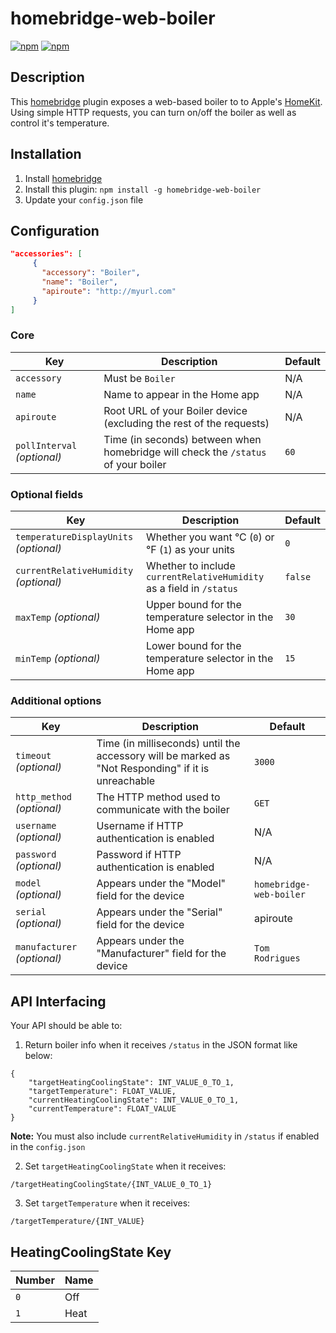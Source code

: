 # homebridge-web-boiler

[![npm](https://img.shields.io/npm/dt/homebridge-web-boiler.svg)](https://www.npmjs.com/package/homebridge-web-boiler) [![npm](https://img.shields.io/npm/v/homebridge-web-boiler.svg)](https://www.npmjs.com/package/homebridge-web-boiler)

## Description

This [homebridge](https://github.com/nfarina/homebridge) plugin exposes a web-based boiler to to Apple's [HomeKit](http://www.apple.com/ios/home/). Using simple HTTP requests, you can turn on/off the boiler as well as control it's temperature.

## Installation

1. Install [homebridge](https://github.com/nfarina/homebridge#installation-details)
2. Install this plugin: `npm install -g homebridge-web-boiler`
3. Update your `config.json` file

## Configuration

```json
"accessories": [
     {
       "accessory": "Boiler",
       "name": "Boiler",
       "apiroute": "http://myurl.com"
     }
]
```

### Core
| Key | Description | Default |
| --- | --- | --- |
| `accessory` | Must be `Boiler` | N/A |
| `name` | Name to appear in the Home app | N/A |
| `apiroute` | Root URL of your Boiler device (excluding the rest of the requests) | N/A |
| `pollInterval` _(optional)_ | Time (in seconds) between when homebridge will check the `/status` of your boiler | `60` |

### Optional fields
| Key | Description | Default |
| --- | --- | --- |
| `temperatureDisplayUnits` _(optional)_ | Whether you want °C (`0`) or °F (`1`) as your units | `0` |
| `currentRelativeHumidity` _(optional)_ | Whether to include `currentRelativeHumidity` as a field in `/status` | `false` |
| `maxTemp` _(optional)_ | Upper bound for the temperature selector in the Home app | `30` |
| `minTemp` _(optional)_ | Lower bound for the temperature selector in the Home app | `15` |

### Additional options
| Key | Description | Default |
| --- | --- | --- |
| `timeout` _(optional)_ | Time (in milliseconds) until the accessory will be marked as "Not Responding" if it is unreachable | `3000` |
| `http_method` _(optional)_ | The HTTP method used to communicate with the boiler | `GET` |
| `username` _(optional)_ | Username if HTTP authentication is enabled | N/A |
| `password` _(optional)_ | Password if HTTP authentication is enabled | N/A |
| `model` _(optional)_ | Appears under the "Model" field for the device | `homebridge-web-boiler` |
| `serial` _(optional)_ | Appears under the "Serial" field for the device | apiroute |
| `manufacturer` _(optional)_ | Appears under the "Manufacturer" field for the device | `Tom Rodrigues` |

## API Interfacing

Your API should be able to:

1. Return boiler info when it receives `/status` in the JSON format like below:
```
{
    "targetHeatingCoolingState": INT_VALUE_0_TO_1,
    "targetTemperature": FLOAT_VALUE,
    "currentHeatingCoolingState": INT_VALUE_0_TO_1,
    "currentTemperature": FLOAT_VALUE
}
```

**Note:** You must also include `currentRelativeHumidity` in `/status` if enabled in the `config.json`

2. Set `targetHeatingCoolingState` when it receives:
```
/targetHeatingCoolingState/{INT_VALUE_0_TO_1}
```

3. Set `targetTemperature` when it receives:
```
/targetTemperature/{INT_VALUE}
```

## HeatingCoolingState Key

| Number | Name |
| --- | --- |
| `0` | Off |
| `1` | Heat |
